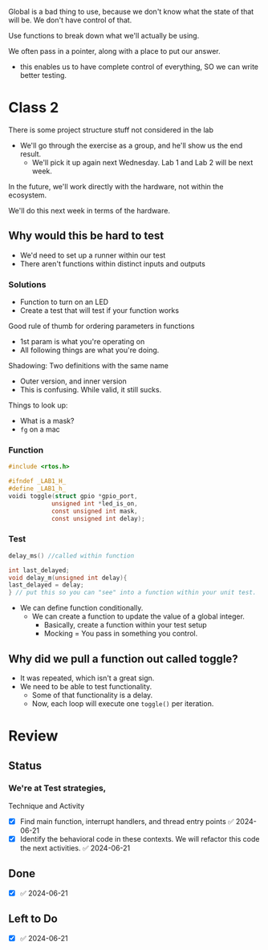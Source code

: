 Global is a bad thing to use, because we don't know what the state of that will be. We don't have control of that. 

Use functions to break down what we'll actually be using. 


We often pass in a pointer, along with a place to put our answer. 
- this enables us to have complete control of everything, SO we can write better testing. 


# Class 2
There is some project structure stuff not considered in the lab
- We'll go through the exercise as a group, and he'll show us the end result. 
	- We'll pick it up again next Wednesday. 
Lab 1 and Lab 2 will be next week.

In the future, we'll work directly with the hardware, not within the ecosystem. 

We'll do this next week in terms of the hardware. 


## Why would this be hard to test
- We'd need to set up a runner within our test
- There aren't functions within distinct inputs and outputs
### Solutions
- Function to turn on an LED
- Create a test that will test if your function works


Good rule of thumb for ordering parameters in functions
- 1st param is what you're operating on 
- All following things are what you're doing. 

Shadowing: Two definitions with the same name 
- Outer version, and inner version
- This is confusing. While valid, it still sucks. 

Things to look up:
- What is a mask?
- `fg` on a mac

### Function
```c
#include <rtos.h>

#ifndef _LAB1_H_
#define _LAB1_h_
voidi toggle(struct gpio *gpio_port,
			unsigned int *led_is_on,
			const unsigned int mask,
			const unsigned int delay);
```


### Test
```c
delay_ms() //called within function

int last_delayed;
void delay_m(unsigned int delay){
last_delayed = delay;
} // put this so you can "see" into a function within your unit test. 
```
- We can define function conditionally. 
	- We can create a function to update the value of a global integer. 
		- Basically, create a function within your test setup
		- Mocking = You pass in something you control.

## Why did we pull a function out called toggle?
- It was repeated, which isn't a great sign. 
- We need to be able to test functionality.
	- Some of that functionality is a delay.
	- Now, each loop will execute one `toggle()` per iteration. 


# Review
## Status
### We're at Test strategies, 
Technique and Activity
- [x] Find main function, interrupt handlers, and thread entry points ✅ 2024-06-21
- [x] Identify the behavioral code in these contexts. We will refactor this code the next activities. ✅ 2024-06-21

## Done
- [x]  ✅ 2024-06-21

## Left to Do
- [x]  ✅ 2024-06-21